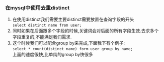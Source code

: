 ### 在mysql中使用去重distinct
1.  在使用distinct我们需要主要distinct需要放置在查询字段的开头  
`select distinct name from user;`
2.  同时如果在后面跟多个字段的时候,关键词会对后面的所有字段生效.去求多个字段重复的,不能满足我们需求.
3. 这个时候我们可以配合group by来完成,下面我下有个例子:  
`select * count(distinct name) form user group by name;`  
上面的速度很快,比单纯的group by快很多
